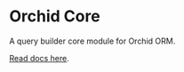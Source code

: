 # Orchid Core

A query builder core module for Orchid ORM.

[Read docs here](https://orchid-orm.netlify.app).
